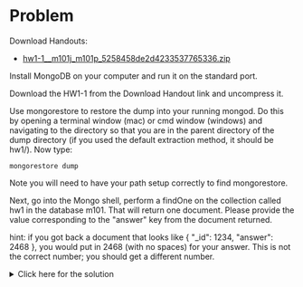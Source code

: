 # Problem
Download Handouts:
 - <a href="https://university.mongodb.com/static/MongoDB_2017_M101J_January/handouts/hw1-1__m101j_m101p_5258458de2d4233537765336.efbe08d5a91a.zip">hw1-1__m101j_m101p_5258458de2d4233537765336.zip</a>
 
Install MongoDB on your computer and run it on the standard port.

Download the HW1-1 from the Download Handout link and uncompress it.

Use mongorestore to restore the dump into your running mongod. Do this by opening a terminal window (mac) or cmd window (windows) and navigating to the directory so that you are in the parent directory of the dump directory (if you used the default extraction method, it should be hw1/). Now type:

    mongorestore dump

Note you will need to have your path setup correctly to find mongorestore.

Next, go into the Mongo shell, perform a findOne on the collection called hw1 in the database m101. That will return one document. Please provide the value corresponding to the "answer" key from the document returned.

hint: if you got back a document that looks like { "_id": 1234, "answer": 2468 }, you would put in 2468 (with no spaces) for your answer. This is not the correct number; you should get a different number.

<details>
  <summary>Click here for the solution</summary>
  - 42
</details>